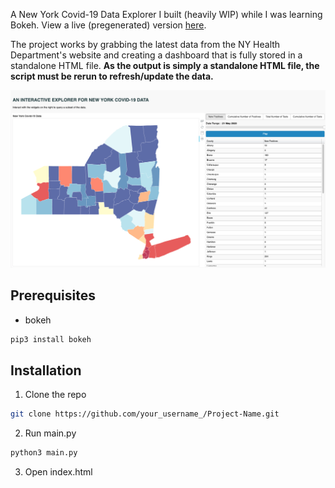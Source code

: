 A New York Covid-19 Data Explorer I built (heavily WIP) while I was learning Bokeh. View a live (pregenerated) version [here](https://srikanthtumati.com/new_york_covid-19_data_explorer/).

The project works by grabbing the latest data from the NY Health Department's website and creating a dashboard that is fully stored in a standalone HTML file. **As the output is simply a standalone HTML file, the script must be rerun to refresh/update the data.**

[![Product Name Screen Shot][product-screenshot]](https://srikanthtumati.com/new_york_covid-19_data_explorer/)

## Prerequisites

* bokeh
```sh
pip3 install bokeh
```

## Installation

1. Clone the repo
```sh
git clone https://github.com/your_username_/Project-Name.git
```
2. Run main.py
```sh
python3 main.py
```
3. Open index.html

[product-screenshot]: images/screenshot.png
